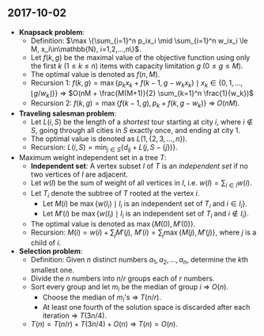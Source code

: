 ## 2017-10-02

- __Knapsack problem__:
    - Definition: $\max \{\sum_{i=1}^n p_ix_i \mid \sum_{i=1}^n w_ix_i \le M, x_i\in\mathbb{N}, i=1,2,...,n\}$.
    - Let $f(k,g)$ be the maximal value of the objective function using only the first $k$ ($1\le k\le n$) items with capacity limitation $g$ ($0\le g\le M$).
    - The optimal value is denoted as $f(n,M)$.
    - Recursion 1: $f(k,g) = \max \{p_kx_k +f(k-1, g-w_kx_k) \mid x_k \in \{0,1, ...,\lfloor g/w_k \rfloor\}\}$ &rArr; $O(nM + \frac{M(M+1)}{2} \sum_{k=1}^n \frac{1}{w_k})$
    - Recursion 2: $f(k,g) = \max \{f(k-1,g), p_k + f(k, g-w_k)\}$ &rArr; $O(nM)$.
- __Traveling salesman problem__:
    - Let $L(i,S)$ be the length of a _shortest_ tour starting at city $i$, where $i \not\in S$, going through all cities in $S$ exactly once, and ending at city 1.
    - The optimal value is denoted as $L(1,\{2,3,...,n\})$.
    - Recursion: $L(i,S) = \min_{j\in S}\{d_{ij} + L(j,S-\{j\})\}$.
- Maximum weight independent set in a tree $T$:
    - __Independent set__: A vertex subset $I$ of $T$ is an _independent set_ if no two vertices of $I$ are adjacent.
    - Let $w(I)$ be the sum of weight of all vertices in $I$, i.e. $w(I) = \sum_{i\in I} w(i)$.
    - Let $T_i$ denote the subtree of $T$ rooted at the vertex $i$.
        - Let $M(i)$ be $\max \{w(I_i) \mid I_i \text{ is an independent set of } T_i \text{ and } i \in I_i \}$.
        - Let $M'(i)$ be $\max \{w(I_i) \mid I_i \text{ is an independent set of } T_i \text{ and } i \not\in I_i \}$.
    - The optimal value is denoted as $\max\{M(0),M'(0)\}$.
    - Recursion: $M(i) = w(i) + \sum_j M'(j)$, $M'(i) = \sum_j \max\{M(j),M'(j) \}$, where $j$ is a child of $i$.
- __Selection problem__:
    - Definition: Given $n$ distinct numbers $a_1,a_2,...,a_n$, determine the $k$th smallest one.
    - Divide the $n$ numbers into $n/r$ groups each of $r$ numbers.
    - Sort every group and let $m_i$ be the median of group $i$ &rArr; $O(n)$.
        - Choose the median of $m_i$'s &rArr; $T(n/r)$.
        - At least one fourth of the solution space is discarded after each iteration &rArr; $T(3n/4)$.
    - $T(n) = T(n/r) + T(3n/4) + O(n)$ &rArr; $T(n) = O(n)$.
